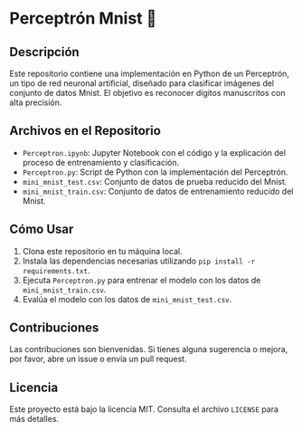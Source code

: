 # Perceptrón Mnist 🚀

## Descripción
Este repositorio contiene una implementación en Python de un Perceptrón, un tipo de red neuronal artificial, diseñado para clasificar imágenes del conjunto de datos Mnist. El objetivo es reconocer dígitos manuscritos con alta precisión.

## Archivos en el Repositorio
- `Perceptron.ipynb`: Jupyter Notebook con el código y la explicación del proceso de entrenamiento y clasificación.
- `Perceptron.py`: Script de Python con la implementación del Perceptrón.
- `mini_mnist_test.csv`: Conjunto de datos de prueba reducido del Mnist.
- `mini_mnist_train.csv`: Conjunto de datos de entrenamiento reducido del Mnist.

## Cómo Usar
1. Clona este repositorio en tu máquina local.
2. Instala las dependencias necesarias utilizando `pip install -r requirements.txt`.
3. Ejecuta `Perceptron.py` para entrenar el modelo con los datos de `mini_mnist_train.csv`.
4. Evalúa el modelo con los datos de `mini_mnist_test.csv`.

## Contribuciones
Las contribuciones son bienvenidas. Si tienes alguna sugerencia o mejora, por favor, abre un issue o envía un pull request.

## Licencia
Este proyecto está bajo la licencia MIT. Consulta el archivo `LICENSE` para más detalles.
